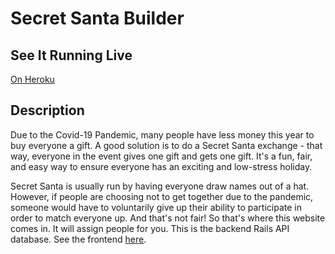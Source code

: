 # Secret Santa Builder

## See It Running Live

[On Heroku](https://secret-santa-builder-frontend.herokuapp.com/)

## Description

Due to the Covid-19 Pandemic, many people have less money this year to buy everyone a gift. A good solution is to do a Secret Santa exchange - that way, everyone in the event gives one gift and gets one gift. It's a fun, fair, and easy way to ensure everyone has an exciting and low-stress holiday.

Secret Santa is usually run by having everyone draw names out of a hat. However, if people are choosing not to get together due to the pandemic, someone would have to voluntarily give up their ability to participate in order to match everyone up. And that's not fair! So that's where this website comes in. It will assign people for you. This is the backend Rails API database. See the frontend [here](https://github.com/KRStoddard/Santa_Frontend).
